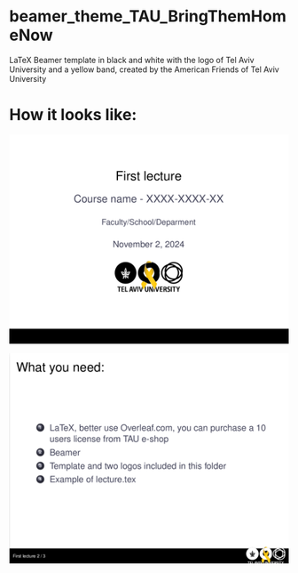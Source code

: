 # beamer_theme_TAU_BringThemHomeNow
 LaTeX Beamer template in black and white with the logo of Tel Aviv University and a yellow band, created by the American Friends of Tel Aviv University


# How it looks like: 
![image](titleframe.png)

![image](sampleframe.png)




